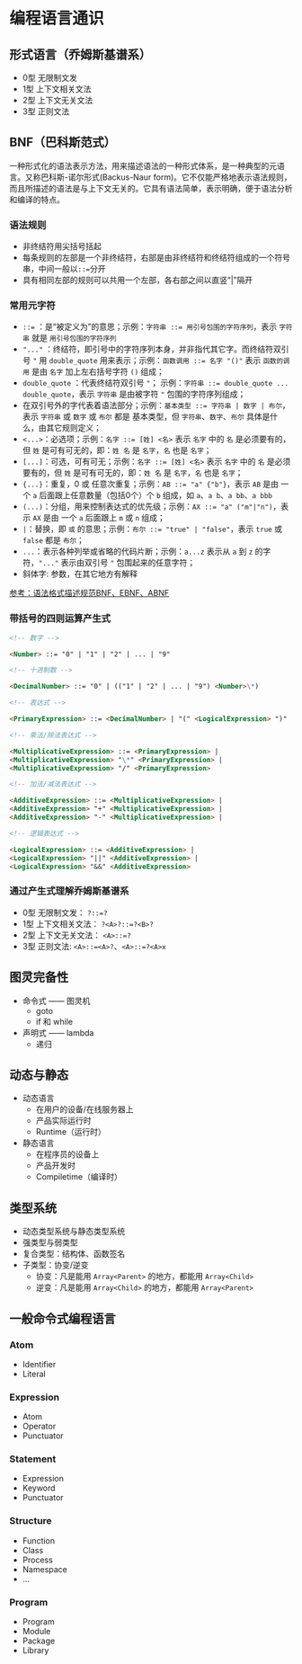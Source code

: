 # 编程语言通识

## 形式语言（乔姆斯基谱系）

- 0型 无限制文发
- 1型 上下文相关文法
- 2型 上下文无关文法
- 3型 正则文法

## BNF（巴科斯范式）

一种形式化的语法表示方法，用来描述语法的一种形式体系，是一种典型的元语言。又称巴科斯-诺尔形式(Backus-Naur form)。它不仅能严格地表示语法规则，而且所描述的语法是与上下文无关的。它具有语法简单，表示明确，便于语法分析和编译的特点。

### 语法规则

- 非终结符用尖括号括起
- 每条规则的左部是一个非终结符，右部是由非终结符和终结符组成的一个符号串，中间一般以`::=`分开
- 具有相同左部的规则可以共用一个左部，各右部之间以直竖“|”隔开

### 常用元字符

- `::=` ：是“被定义为”的意思；示例：`字符串 ::= 用引号包围的字符序列`，表示 `字符串` 就是 `用引号包围的字符序列`
- `"..."` ：终结符，即引号中的字符序列本身，并非指代其它字。而终结符双引号 `"` 用 `double_quote` 用来表示；示例：`函数调用 ::= 名字 "()"` 表示 `函数的调用` 是由 `名字` 加上左右括号字符 `()` 组成；
- `double_quote` ：代表终结符双引号 `"`； 示例：`字符串 ::= double_quote ... double_quote`，表示 `字符串` 是由被字符 `"` 包围的字符序列组成；
- 在双引号外的字代表着语法部分；示例：`基本类型 ::= 字符串 | 数字 | 布尔`，表示 `字符串` 或 `数字` 或 `布尔` 都是 基本类型，但 `字符串`、`数字`、`布尔` 具体是什么，由其它规则定义；
- `<...>`：必选项；示例：`名字 ::= [姓] <名>` 表示 `名字` 中的 `名` 是必须要有的，但 `姓` 是可有可无的，即：`姓 名` 是 `名字`，`名` 也是 `名字`；
- `[...]`：可选，可有可无；示例：`名字 ::= [姓] <名>` 表示 `名字` 中的 `名` 是必须要有的，但 `姓` 是可有可无的，即：`姓 名` 是 `名字`，`名` 也是 `名字`；
- `{...}`：重复，0 或 任意次重复；示例：`AB ::= "a" {"b"}`，表示 `AB` 是由 一个 `a` 后面跟上任意数量（包括0个）个 `b` 组成，如 `a`、`a b`、`a bb`、`a bbb`
- `(...)`：分组，用来控制表达式的优先级；示例：`AX ::= "a" ("m"|"n")`，表示 `AX` 是由 一个 `a` 后面跟上 `m` 或 `n` 组成；
- `|`：替换，即 `或` 的意思；示例：`布尔 ::= "true" | "false"`，表示 `true` 或 `false` 都是 `布尔`；
- `...`：表示各种列举或省略的代码片断；示例：`a...z` 表示从 `a` 到 `z` 的字符，`"..."` 表示由双引号 `"` 包围起来的任意字符；
- 斜体字: 参数，在其它地方有解释

[参考：语法格式描述规范BNF、EBNF、ABNF](https://www.jianshu.com/p/15efcb0c06c8#2-%E5%B7%B4%E7%A7%91%E6%96%AF%E8%8C%83%E5%BC%8Fbnf)

### 带括号的四则运算产生式

```md
<!-- 数字 -->

<Number> ::= "0" | "1" | "2" | ... | "9"

<!-- 十进制数 -->

<DecimalNumber> ::= "0" | (("1" | "2" | ... | "9") <Number>\*)

<!-- 表达式 -->

<PrimaryExpression> ::= <DecimalNumber> | "(" <LogicalExpression> ")"

<!-- 乘法/除法表达式 -->

<MultiplicativeExpression> ::= <PrimaryExpression> |
<MultiplicativeExpression> "\*" <PrimaryExpression> |
<MultiplicativeExpression> "/" <PrimaryExpression>

<!-- 加法/减法表达式 -->

<AdditiveExpression> ::= <MultiplicativeExpression> |
<AdditiveExpression> "+" <MultiplicativeExpression> |
<AdditiveExpression> "-" <MultiplicativeExpression> |

<!-- 逻辑表达式 -->

<LogicalExpression> ::= <AdditiveExpression> |
<LogicalExpression> "||" <AdditiveExpression> |
<LogicalExpression> "&&" <AdditiveExpression>
```

### 通过产生式理解乔姆斯基谱系

- 0型 无限制文发： `?::=?`
- 1型 上下文相关文法： `?<A>?::=?<B>?`
- 2型 上下文无关文法： `<A>::=?`
- 3型 正则文法: `<A>::=<A>?`、`<A>::=?<A>x`

## 图灵完备性

- 命令式 —— 图灵机
  - goto
  - if 和 while
- 声明式 —— lambda
  - 递归

## 动态与静态

- 动态语言
  - 在用户的设备/在线服务器上
  - 产品实际运行时
  - Runtime（运行时）
- 静态语言
  - 在程序员的设备上
  - 产品开发时
  - Compiletime（编译时）

## 类型系统

- 动态类型系统与静态类型系统
- 强类型与弱类型
- 复合类型：结构体、函数签名
- 子类型：协变/逆变
  - 协变：凡是能用 `Array<Parent>` 的地方，都能用 `Array<Child>`
  - 逆变：凡是能用 `Array<Child>` 的地方，都能用 `Array<Parent>`

## 一般命令式编程语言

### Atom

- Identifier
- Literal

### Expression

- Atom
- Operator
- Punctuator

### Statement

- Expression
- Keyword
- Punctuator

### Structure

- Function
- Class
- Process
- Namespace
- ...

### Program

- Program
- Module
- Package
- Library
